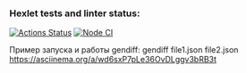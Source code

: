 ### Hexlet tests and linter status:
[![Actions Status](https://github.com/Snbit1/frontend-project-46/actions/workflows/hexlet-check.yml/badge.svg)](https://github.com/Snbit1/frontend-project-46/actions)
[![Node CI](https://github.com/Snbit1/frontend-project-46/actions/workflows/ci.yml/badge.svg)](https://github.com/Snbit1/frontend-project-46/actions/workflows/ci.yml)

Пример запуска и работы gendiff: gendiff file1.json file2.json
https://asciinema.org/a/wd6sxP7pLe36OvDLggv3bRB3t
